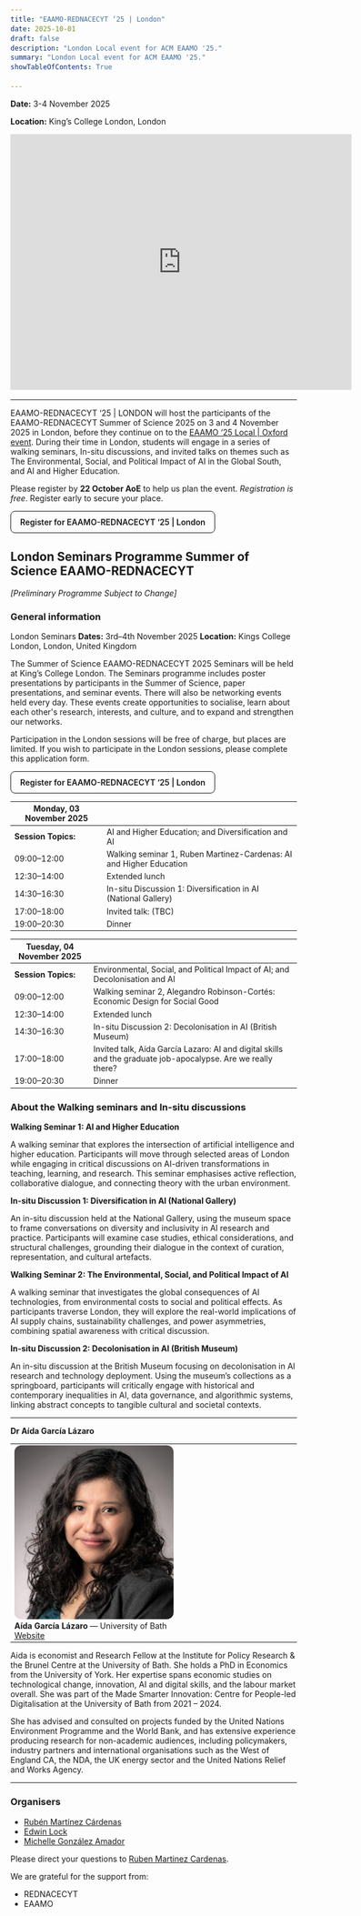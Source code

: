 ```yaml
---
title: "EAAMO-REDNACECYT ‘25 | London"
date: 2025-10-01
draft: false
description: "London Local event for ACM EAAMO '25."
summary: "London Local event for ACM EAAMO '25."
showTableOfContents: True

---
```


**Date:** 3-4 November 2025

**Location:** King’s College London, London
<iframe src="https://www.google.com/maps/embed?pb=!1m18!1m12!1m3!1d2483.0942799276595!2d-0.12086791167710566!3d51.51148629913944!2m3!1f0!2f0!3f0!3m2!1i1024!2i768!4f13.1!3m3!1m2!1s0x487604b5a3b455dd%3A0xb0643efb7ed0928d!2sKing&#39;s%20College%20London!5e0!3m2!1sen!2srs!4v1759330751119!5m2!1sen!2srs" width="600" height="450" style="border:0;" allowfullscreen="" loading="lazy" referrerpolicy="no-referrer-when-downgrade"></iframe>

---
EAAMO-REDNACECYT ‘25 | LONDON will host the participants of the EAAMO-REDNACECYT Summer of Science 2025 on 3 and 4 November 2025 in London, before they continue on to the [EAAMO ‘25 Local | Oxford event](https://conference.eaamo.org/oxford_event/). During their time in London, students will engage in a series of walking seminars, In-situ discussions, and invited talks on themes such as The Environmental, Social, and Political Impact of AI in the Global South, and AI and Higher Education.

Please register by **22 October AoE** to help us plan the event. *Registration is free*. Register early to secure your place.

<a href="https://docs.google.com/forms/d/e/1FAIpQLSfkbyWt5_Vys-m9nJF357czR4JHlsBKaITSBiWlSA4uSQnisA/viewform" target="_blank" rel="noopener" style="display:inline-block;padding:10px 16px;border-radius:8px;border:1px solid #111;text-decoration:none;font-weight:600;">Register for EAAMO-REDNACECYT ‘25 | London</a>

## London Seminars Programme Summer of Science EAAMO-REDNACECYT

*[Preliminary Programme Subject to Change]*

### General information 

London Seminars
**Dates:** 3rd–4th November 2025
**Location:** Kings College London, London, United Kingdom

The Summer of Science EAAMO-REDNACECYT 2025 Seminars will be held at King’s College London. The Seminars programme includes poster presentations by participants in the Summer of Science, paper presentations, and seminar events. There will also be networking events held every day. These events create opportunities to socialise, learn about each other's research, interests, and culture, and to expand and strengthen our networks.

Participation in the London sessions will be free of charge, but places are limited. If you wish to participate in the London sessions, please complete this application form.

<a href="https://docs.google.com/forms/d/e/1FAIpQLSfkbyWt5_Vys-m9nJF357czR4JHlsBKaITSBiWlSA4uSQnisA/viewform" target="_blank" rel="noopener" style="display:inline-block;padding:10px 16px;border-radius:8px;border:1px solid #111;text-decoration:none;font-weight:600;">Register for EAAMO-REDNACECYT ‘25 | London</a>

| **Monday, 03 November 2025** |  |
|--------------------------|--|
| **Session Topics:** | AI and Higher Education; and Diversification and AI |
| 09:00–12:00 | Walking seminar 1, Ruben Martinez-Cardenas: AI and Higher Education |
| 12:30–14:00 | Extended lunch |
| 14:30–16:30 | In-situ Discussion 1: Diversification in AI (National Gallery) |
| 17:00–18:00 | Invited talk: (TBC) |
| 19:00–20:30 | Dinner |

| **Tuesday, 04 November 2025** |  |
|---------------------------|--|
| **Session Topics:** | Environmental, Social, and Political Impact of AI; and Decolonisation and AI |
| 09:00–12:00 | Walking seminar 2, Alegandro Robinson-Cortés: Economic Design for Social Good |
| 12:30–14:00 | Extended lunch |
| 14:30–16:30 | In-situ Discussion 2: Decolonisation in AI (British Museum) |
| 17:00–18:00 | Invited talk, Aída García Lazaro: AI and digital skills and the graduate job-apocalypse. Are we really there? |
| 19:00–20:30 | Dinner |

### About the Walking seminars and In-situ discussions

**Walking Seminar 1: AI and Higher Education**

A walking seminar that explores the intersection of artificial intelligence and higher education. Participants will move through selected areas of London while engaging in critical discussions on AI-driven transformations in teaching, learning, and research. This seminar emphasises active reflection, collaborative dialogue, and connecting theory with the urban environment.

**In-situ Discussion 1: Diversification in AI (National Gallery)**

An in-situ discussion held at the National Gallery, using the museum space to frame conversations on diversity and inclusivity in AI research and practice. Participants will examine case studies, ethical considerations, and structural challenges, grounding their dialogue in the context of curation, representation, and cultural artefacts.

**Walking Seminar 2: The Environmental, Social, and Political Impact of AI**

A walking seminar that investigates the global consequences of AI technologies, from environmental costs to social and political effects. As participants traverse London, they will explore the real-world implications of AI supply chains, sustainability challenges, and power asymmetries, combining spatial awareness with critical discussion.

**In-situ Discussion 2: Decolonisation in AI (British Museum)**

An in-situ discussion at the British Museum focusing on decolonisation in AI research and technology deployment. Using the museum’s collections as a springboard, participants will critically engage with historical and contemporary inequalities in AI, data governance, and algorithmic systems, linking abstract concepts to tangible cultural and societal contexts.

- - -

**Dr Aída García Lázaro**

<table>
  <tr>
    <td style="vertical-align:top;width:50%;">
      <img src="lazaro.png" alt="Photo of Aída García Lázaro" style="width:100%;max-width:280px;border-radius:12px;" />
      <div><strong>Aída García Lázaro</strong> — University of Bath</div>
      <div><a href="https://researchportal.bath.ac.uk/en/persons/aida-garcia-lazaro" target="_blank" rel="noopener">Website</a></div>
    </td>
  </tr>
</table>

Aida is economist and Research Fellow at the Institute for Policy Research & the Brunel Centre at the University of Bath. She holds a PhD in Economics from the University of York. Her expertise spans economic studies on technological change, innovation, AI and digital skills, and the labour market overall. She was part of the Made Smarter Innovation: Centre for People-led Digitalisation at the University of Bath from 2021 – 2024.

She has advised and consulted on projects funded by the United Nations Environment Programme and the World Bank, and has extensive experience producing research for non-academic audiences, including policymakers, industry partners and international organisations such as the West of England CA, the NDA, the UK energy sector and the United Nations Relief and Works Agency.

- - -

### Organisers
- [Rubén Martínez Cárdenas](https://rubenmtzc.netlify.app/)
- [Edwin Lock](https://www.edwinlock.com/)
- [Michelle González Amador](https://www.m-gonzalezamador.com/)

Please direct your questions to [Ruben Martinez Cardenas](ruben.martinezcardenas@york.ac.uk).

We are grateful for the support from:
- REDNACECYT
- EAAMO